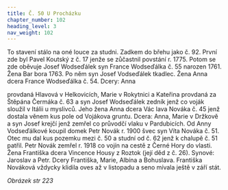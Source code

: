 ```yaml
---
title: Č. 50 U Procházku
chapter_number: 102
heading_level: 3
nav_weight: 102
---
```




To stavení stálo na oné louce za studni. Zadkem do břehu jako č. 92. První zde byl Pavel Koutský
z č. 17 jenže se zůčastnil povstání r. 1775.
Potom se zde oběvuje Josef Wodseďálek syn France Wodseďálka č. 55 narozen 1761. Žena Bar­
bora 1763.
Po něm syn Josef Vodseďálek tkadlec. Žena Anna dcera France Wodseďálka č. 54. Dcery: Anna


provdaná Hlavová v Helkovicích, Marie v Rokytnici a Kateřina provdaná za Štěpána Čermáka č. 63
a syn Josef Wodseďálek zedník jenž co voják sloužil v Itálii u myslivců. Jeho žena Anna dcera Vác­
lava Nováka č. 45 jenž dostala věnem kus pole od Vojákova gruntu. Dcera: Anna, Marie v Držkově
a syn Josef krejčí jenž zemřel co průvodčí vlaku v Pardubicích.
Od Anny Vodseďálkové koupil domek Petr Novák r. 1900 švec syn Víta Nováka č. 51. Otec mu
dal kus pozemku mezi č. 50 a studní od č. 62 jenž k chalupě č. 51 patřil. Petr Novák zemřel r. 1918
co vojín na cestě z Černé Hory do vlasti. Žena Františka dcera Vincence Housy z Roztok (její děd
z č. 26). Synové: Jaroslav a Petr. Dcery Františka, Marie, Albína a Bohuslava.
Františka Nováková vždycky klidila oves až v listopadu a seno mívala ještě v září stát.


_Obrázek str 223_
